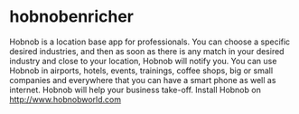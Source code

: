 # hobnobenricher
Hobnob is a location base app for professionals. You can choose a specific desired industries, and then as soon as there is any match in your desired industry and close to your location, Hobnob will notify you. You can use Hobnob in airports, hotels, events, trainings, coffee shops, big or small companies and everywhere that you can have a smart phone as well as internet. Hobnob will help your business take-off. Install Hobnob on http://www.hobnobworld.com
